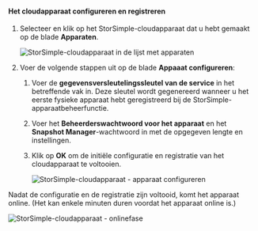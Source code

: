 <a id="to-configure-and-register-the-cloud-appliance" class="xliff"></a>

#### Het cloudapparaat configureren en registreren

1. Selecteer en klik op het StorSimple-cloudapparaat dat u hebt gemaakt op de blade **Apparaten**.

    ![StorSimple-cloudapparaat in de lijst met apparaten](./media/storsimple-8000-create-cloud-appliance-u2/sca-create3.png)
2. Voer de volgende stappen uit op de blade **Appaaat configureren**:
    
    1. Voer de **gegevensversleutelingssleutel van de service** in het betreffende vak in. Deze sleutel wordt gegenereerd wanneer u het eerste fysieke apparaat hebt geregistreerd bij de StorSimple-apparaatbeheerfunctie.

    2. Voer het **Beheerderswachtwoord voor het apparaat** en het **Snapshot Manager**-wachtwoord in met de opgegeven lengte en instellingen.

    3. Klik op **OK** om de initiële configuratie en registratie van het cloudapparaat te voltooien.
    
        ![StorSimple-cloudapparaat - apparaat configureren](./media/storsimple-8000-configure-register-cloud-appliance/sca-configure1.png)

Nadat de configuratie en de registratie zijn voltooid, komt het apparaat online. (Het kan enkele minuten duren voordat het apparaat online is.)

![StorSimple-cloudapparaat - onlinefase](./media/storsimple-8000-configure-register-cloud-appliance/sca-configure2.png)

